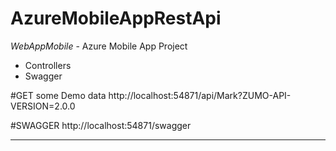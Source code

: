 # AzureMobileAppRestApi

*WebAppMobile* - Azure Mobile App Project 
- Controllers
- Swagger

#GET some Demo data
http://localhost:54871/api/Mark?ZUMO-API-VERSION=2.0.0

#SWAGGER
http://localhost:54871/swagger

--------------------------------------------------------
